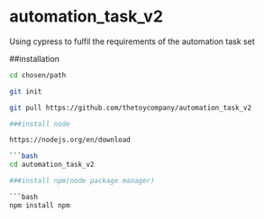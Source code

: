 # automation_task_v2
Using cypress to fulfil the requirements of the automation task set


##installation

```bash
cd chosen/path

git init

git pull https://github.com/thetoycompany/automation_task_v2

###install node

https://nodejs.org/en/download 

```bash
cd automation_task_v2

###install npm(node package manager)

```bash
npm install npm

